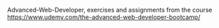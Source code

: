 Advanced-Web-Developer, exercises and assignments from the course https://www.udemy.com/the-advanced-web-developer-bootcamp/
